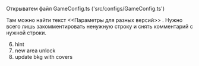 Открыватем файл GameConfig.ts ('src/configs/GameConfig.ts')

Там можно найти текст <<Параметры для разных версий>> . Нужно всего лишь закомментировать ненужную строку и снять комментарий с нужной строки.

6. hint
7. new area unlock
8. update bkg with covers
